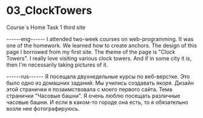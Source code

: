 # 03_ClockTowers
Course`s Home Task 1
third site

------eng------ I attended two-week courses on web-programming. It was one of the homework. We learned how to create anchors.
The design of this page I borrowed from my first site.
The theme of the page is "Clock Towers". I really love visiting various clock towers. And if in some city it is, then I'm necessarily taking pictures of it.

------rus------ Я посещала двухнедельные курсы по веб-верстке. Это было одно из домашних заданий. Мы учились cоздавать якоря.
Дизайн этой странички я позаимствовала с моего первого сайта.
Тема странички "Часовые башни". Я очень люблю посещать различные часовые башни. И если в каком-то городе она есть, то я обязательно возле нее фотографируюсь.
